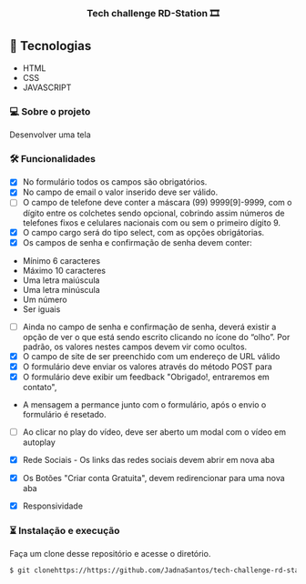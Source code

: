 <h3 align="center"> Tech challenge RD-Station 🎞 </h1>

## 🚀 Tecnologias

- HTML
- CSS 
- JAVASCRIPT

### 💻 Sobre o projeto

Desenvolver uma tela 



### 🛠 Funcionalidades

- [x] No formulário todos os campos são obrigatórios.
- [x] No campo de email o valor inserido deve ser válido.
- [ ] O campo de telefone deve conter a máscara (99) 9999[9]-9999, com o dígito
        entre os colchetes sendo opcional, cobrindo assim números de telefones
        fixos e celulares nacionais com ou sem o primeiro dígito 9.
- [x] O campo cargo será do tipo select, com as opções obrigátorias.
- [x] Os campos de senha e confirmação de senha devem conter:
- Mínimo 6 caracteres
- Máximo 10 caracteres
- Uma letra maiúscula
- Uma letra minúscula
- Um número
- Ser iguais

- [ ] Ainda no campo de senha e confirmação de senha, deverá existir a opção
      de ver o que está sendo escrito clicando no ícone do “olho”. Por padrão, os
      valores nestes campos devem vir como ocultos.
- [x] O campo de site de ser preenchido com um endereço de URL válido
- [x] O formulário deve enviar os valores através do método POST para
- [x] O formulário deve exibir um feedback "Obrigado!, entraremos em contato", 
- A mensagem a permance junto com o formulário, após o envio o formulário é resetado.
- [ ] Ao clicar no play do vídeo, deve ser aberto um modal com o vídeo em autoplay

- [x] Rede Sociais - Os links das redes sociais devem abrir em nova aba
- [x] Os Botões "Criar conta Gratuita", devem redirencionar para uma nova aba
- [x] Responsividade

### ⏳ Instalação e execução

Faça um clone desse repositório e acesse o diretório.

```bash
$ git clonehttps://https://github.com/JadnaSantos/tech-challenge-rd-station
```

